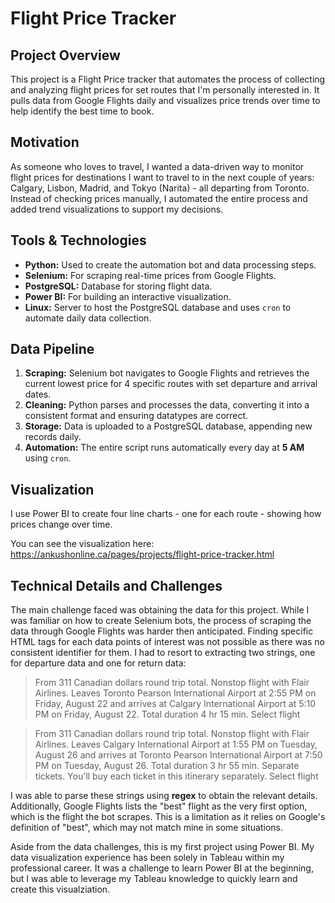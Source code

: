 # Flight Price Tracker

## Project Overview
This project is a Flight Price tracker that automates the process of collecting and analyzing flight prices for set routes that I'm personally interested in. It pulls data from Google Flights daily and visualizes price trends over time to help identify the best time to book.

## Motivation
As someone who loves to travel, I wanted a data-driven way to monitor flight prices for destinations I want to travel to in the next couple of years: Calgary, Lisbon, Madrid, and Tokyo (Narita) - all departing from Toronto. Instead of checking prices manually, I automated the entire process and added trend visualizations to support my decisions. 

## Tools & Technologies
- **Python:** Used to create the automation bot and data processing steps.
- **Selenium:** For scraping real-time prices from Google Flights.
- **PostgreSQL:** Database for storing flight data.
- **Power BI:** For building an interactive visualization.
- **Linux:** Server to host the PostgreSQL database and uses `cron` to automate daily data collection.

## Data Pipeline
1. **Scraping:** Selenium bot navigates to Google Flights and retrieves the current lowest price for 4 specific routes with set departure and arrival dates.
2. **Cleaning:** Python parses and processes the data, converting it into a consistent format and ensuring datatypes are correct.
3. **Storage:** Data is uploaded to a PostgreSQL database, appending new records daily.
4. **Automation:** The entire script runs automatically every day at **5 AM** using `cron`.

## Visualization
I use Power BI to create four line charts - one for each route - showing how prices change over time.

You can see the visualization here: https://ankushonline.ca/pages/projects/flight-price-tracker.html

## Technical Details and Challenges
The main challenge faced was obtaining the data for this project. While I was familiar on how to create Selenium bots, the process of scraping the data through Google Flights was harder then anticipated. Finding specific HTML tags for each data points of interest was not possible as there was no consistent identifier for them. I had to resort to extracting two strings, one for departure data and one for return data:

> From 311 Canadian dollars round trip total. Nonstop flight with Flair Airlines. Leaves Toronto Pearson International Airport at 2:55 PM on Friday, August 22 and arrives at Calgary International Airport at 5:10 PM on Friday, August 22. Total duration 4 hr 15 min.  Select flight

> From 311 Canadian dollars round trip total. Nonstop flight with Flair Airlines. Leaves Calgary International Airport at 1:55 PM on Tuesday, August 26 and arrives at Toronto Pearson International Airport at 7:50 PM on Tuesday, August 26. Total duration 3 hr 55 min.  Separate tickets. You'll buy each ticket in this itinerary separately. Select flight

I was able to parse these strings using **regex** to obtain the relevant details. Additionally, Google Flights lists the "best" flight as the very first option, which is the flight the bot scrapes. This is a limitation as it relies on Google's definition of "best", which may not match mine in some situations.

Aside from the data challenges, this is my first project using Power BI. My data visualization experience has been solely in Tableau within my professional career. It was a challenge to learn Power BI at the beginning, but I was able to leverage my Tableau knowledge to quickly learn and create this visualziation.
